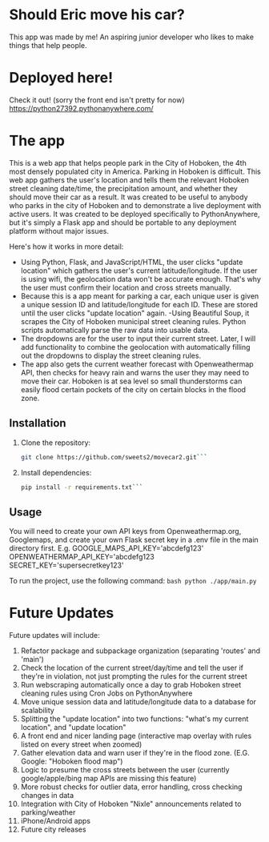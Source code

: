 # Should Eric move his car?

This app was made by me! An aspiring junior developer who likes to make things that help people.

# Deployed here!
Check it out! (sorry the front end isn't pretty for now)
https://python27392.pythonanywhere.com/

# The app

This is a web app that helps people park in the City of Hoboken, the 4th most densely populated city in America. Parking in Hoboken is difficult.
This web app gathers the user's location and tells them the relevant Hoboken street cleaning date/time, the precipitation amount, and whether they should move their car as a result.
It was created to be useful to anybody who parks in the city of Hoboken and to demonstrate a live deployment with active users.
It was created to be deployed specifically to PythonAnywhere, but it's simply a Flask app and should be portable to any deployment platform without major issues.

Here's how it works in more detail:
- Using Python, Flask, and  JavaScript/HTML, the user clicks "update location" which gathers the user's current latitude/longitude. If the user is using wifi, the geolocation data won't be accurate enough. That's why the user must confirm their location and cross streets manually.
- Because this is a app meant for parking a car, each unique user is given a unique session ID and latitude/longitude for each ID. These are stored until the user clicks "update location" again.
-Using Beautiful Soup, it scrapes the City of Hoboken municipal street cleaning rules. Python scripts automatically parse the raw data into usable data.
- The dropdowns are for the user to input their current street. Later, I will add functionality to combine the geolocation with automatically filling out the dropdowns to display the street cleaning rules.
- The app also gets the current weather forecast with Openweathermap API, then checks for heavy rain and warns the user they may need to move their car. Hoboken is at sea level so small thunderstorms can easily flood certain pockets of the city on certain blocks in the flood zone.

## Installation

1. Clone the repository:
    ```bash
    git clone https://github.com/sweets2/movecar2.git```

2. Install dependencies:
    ```bash
    pip install -r requirements.txt```

## Usage

You will need to create your own API keys from Openweathermap.org, Googlemaps, and create your own Flask secret key in a .env file in the main directory first.
E.g.
GOOGLE_MAPS_API_KEY='abcdefg123'
OPENWEATHERMAP_API_KEY='abcdefg123
SECRET_KEY='supersecretkey123'

To run the project, use the following command: 
    ```bash
    python ./app/main.py```

# Future Updates
Future updates will include:
1. Refactor package and subpackage organization (separating 'routes' and 'main')
2. Check the location of the current street/day/time and tell the user if they're in violation, not just prompting the rules for the current street
3. Run webscraping automatically once a day to grab Hoboken street cleaning rules using Cron Jobs on PythonAnywhere
4. Move unique session data and latitude/longitude data to a database for scalability
5. Splitting the "update location" into two functions: "what's my current location", and "update location"
6. A front end and nicer landing page (interactive map overlay with rules listed on every street when zoomed)
7. Gather elevation data and warn user if they're in the flood zone. (E.G. Google: "Hoboken flood map")
8. Logic to presume the cross streets between the user (currently google/apple/bing map APIs are missing this feature)
9. More robust checks for outlier data, error handling, cross checking changes in data
10. Integration with City of Hoboken "Nixle" announcements related to parking/weather
11. iPhone/Android apps
12. Future city releases
